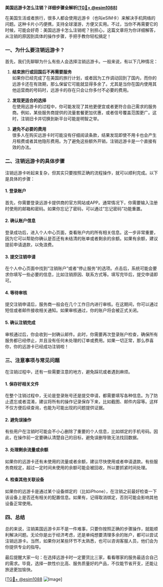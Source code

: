 **美国远游卡怎么注销？详细步骤全解析[[TG💪+ @esim1088](https://t.me/s/esim1088)]**

在美国生活或者旅行，很多人都会使用远游卡（也叫eSIM卡）来解决手机网络的问题。这种卡片小巧便携，支持全球漫游，方便又实用。不过，当你不再需要它的时候，可能会好奇：美国远游卡怎么注销呢？别担心，这篇文章将为你详细解答，从注销的原因到具体的操作步骤，手把手教你轻松搞定！

### 一、为什么要注销远游卡？

首先，我们先聊聊为什么有些人会选择注销远游卡。一般来说，有以下几种情况：

1. **结束旅行或回国后不再需要服务**  
   如果你已经完成了在美国的旅行计划，或者因为工作调动回到了国内，而你的远游卡还在有效期，那么保留它可能就显得多余了。尤其是当你在国内使用其他运营商的号码时，远游卡的存在只会让你多付不必要的费用。

2. **发现更适合的选择**  
   在使用远游卡的过程中，你可能发现了其他更便宜或者更符合自己需求的服务商。例如，某些服务商提供的流量套餐更加优惠，或者信号覆盖范围更广。这时，注销旧卡并切换到新平台可能是明智之举。

3. **避免不必要的费用**  
   很多人在购买远游卡时可能没有仔细阅读条款，结果发现即使不用卡也会产生月租费或者其他隐形费用。为了避免这些额外开销，注销远游卡是一个直接有效的办法。

### 二、注销远游卡的具体步骤

注销远游卡听起来复杂，但其实只要按照正确的流程操作，就可以顺利完成。以下是具体的步骤：

#### 1. 登录账户
首先，你需要登录远游卡提供商的官方网站或APP。通常情况下，你需要输入注册时使用的邮箱和密码。如果你忘记了密码，可以通过“忘记密码”功能重置。

#### 2. 确认账户信息
登录成功后，进入个人中心页面，查看账户内的所有相关信息。这一步非常重要，因为它可以帮助你确认是否还有未结清的账单或者剩余的余额。如果有余额，建议提前申请退款，以免浪费。

#### 3. 提交注销申请
在个人中心页面中找到“注销账户”或者“停止服务”的选项。点击后，系统可能会要求你填写一些必要的信息，比如注销原因、联系方式等。填写完毕后，提交申请即可。

#### 4. 等待审核
提交注销申请后，服务商一般会在几个工作日内进行审核。在这期间，你可以通过短信或者邮件接收相关通知。如果审核通过，你的账户将会被正式关闭。

#### 5. 确认注销完成
审核通过后，你会收到一封确认邮件。此时，你需要再次登录账户检查，确保所有服务都已经停止，并且没有任何未处理的订单或费用。如果一切正常，那么恭喜你，你的远游卡已经成功注销啦！

### 三、注意事项与常见问题

在注销过程中，还有一些需要注意的地方，避免踩坑或者遇到麻烦。

#### 1. 保存好相关文件
在整个注销过程中，无论是登录账号还是提交申请，都需要填写各种信息。为了防止遗忘或者混淆，建议将所有的操作记录保存下来，比如截图、邮件内容等。这样不仅方便后续查询，也能为可能出现的问题提供证据。

#### 2. 避免误操作
有些用户在注销时可能会不小心删除了重要的个人信息，比如绑定的手机号码。因此，在操作前一定要确认清楚自己的目标，避免误删导致无法找回数据。

#### 3. 处理剩余流量或余额
如果你的远游卡还有未使用的流量或者余额，建议尽快使用或者申请退款。有些服务商规定，超过一定时间未使用的余额可能会被回收，所以要抓紧时间处理。

#### 4. 检查其他关联设备
如果你的远游卡是通过某个设备绑定的（比如iPhone），在注销之前最好检查一下该设备上是否还有相关的配置信息。如果有，记得取消绑定，否则可能会影响其他设备正常使用。

### 四、总结

总的来说，注销美国远游卡并不是一件难事，只要你按照正确的步骤操作，就能顺利解决问题。无论你是出于经济考虑，还是单纯想要清理多余的账户，都可以尝试注销远游卡。当然，如果你对某些环节不太熟悉，也可以咨询客服人员，他们会为你提供专业的指导。

最后提醒大家一句：在选择远游卡时一定要货比三家，看看哪家的服务最适合自己的需求。毕竟，选择一款性价比高、服务质量好的产品，不仅能节省开支，还能让旅途更加愉快。

[[TG💪+ @esim1088](https://t.me/s/esim1088) ![Image](https://i.postimg.cc/4NQfJmqS/Snipaste-2025-05-13-00-14-12.png)]